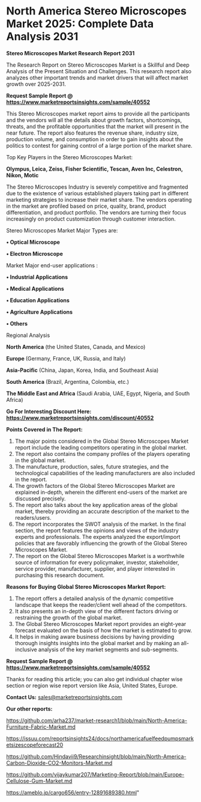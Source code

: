 # North America Stereo Microscopes Market 2025: Complete Data Analysis 2031

<strong>Stereo Microscopes Market Research Report 2031</strong>

The Research Report on Stereo Microscopes Market is a Skillful and Deep Analysis of the Present Situation and Challenges. This research report also analyzes other important trends and market drivers that will affect market growth over 2025-2031.

<strong>Request Sample Report @ <a href=https://www.marketreportsinsights.com/sample/40552>https://www.marketreportsinsights.com/sample/40552</a></strong>

This Stereo Microscopes market report aims to provide all the participants and the vendors will all the details about growth factors, shortcomings, threats, and the profitable opportunities that the market will present in the near future. The report also features the revenue share, industry size, production volume, and consumption in order to gain insights about the politics to contest for gaining control of a large portion of the market share.

Top Key Players in the Stereo Microscopes Market:

<strong>Olympus, Leica, Zeiss, Fisher Scientific, Tescan, Aven Inc, Celestron, Nikon, Motic</strong>

The Stereo Microscopes Industry is severely competitive and fragmented due to the existence of various established players taking part in different marketing strategies to increase their market share. The vendors operating in the market are profiled based on price, quality, brand, product differentiation, and product portfolio. The vendors are turning their focus increasingly on product customization through customer interaction.

Stereo Microscopes Market Major Types are:

<strong>•  Optical Microscope

•  Electron Microscope</strong>

Market Major end-user applications :

<strong>•  Industrial Applications

•  Medical Applications

•  Education Applications

•  Agriculture Applications

•  Others</strong>

Regional Analysis

</u><strong><b>North America</b></strong> (the United States, Canada, and Mexico)

<strong><b>Europe </b></strong>(Germany, France, UK, Russia, and Italy)

<strong><b>Asia-Pacific</b></strong> (China, Japan, Korea, India, and Southeast Asia)

<strong><b>South America</b></strong> (Brazil, Argentina, Colombia, etc.)

<strong><b>The Middle East and Africa</b></strong> (Saudi Arabia, UAE, Egypt, Nigeria, and South Africa)

<strong>Go For Interesting Discount Here: <a href=https://www.marketreportsinsights.com/discount/40552>https://www.marketreportsinsights.com/discount/40552</a></strong>

<strong>Points Covered in The Report:</strong>
<ol>
  <li>The major points considered in the Global Stereo Microscopes Market report include the leading competitors operating in the global market.</li>
  <li>The report also contains the company profiles of the players operating in the global market.</li>
  <li>The manufacture, production, sales, future strategies, and the technological capabilities of the leading manufacturers are also included in the report.</li>
  <li>The growth factors of the Global Stereo Microscopes Market are explained in-depth, wherein the different end-users of the market are discussed precisely.</li>
  <li>The report also talks about the key application areas of the global market, thereby providing an accurate description of the market to the readers/users.</li>
  <li>The report incorporates the SWOT analysis of the market. In the final section, the report features the opinions and views of the industry experts and professionals. The experts analyzed the export/import policies that are favorably influencing the growth of the Global Stereo Microscopes Market.</li>
  <li>The report on the Global Stereo Microscopes Market is a worthwhile source of information for every policymaker, investor, stakeholder, service provider, manufacturer, supplier, and player interested in purchasing this research document.</li>
</ol>
<strong>Reasons for Buying Global Stereo Microscopes Market Report:</strong>

<ol>
  <li>The report offers a detailed analysis of the dynamic competitive landscape that keeps the reader/client well ahead of the competitors.</li>
  <li>It also presents an in-depth view of the different factors driving or restraining the growth of the global market.</li>
  <li>The Global Stereo Microscopes Market report provides an eight-year forecast evaluated on the basis of how the market is estimated to grow.</li>
  <li>It helps in making aware business decisions by having providing thorough insights insights into the global market and by making an all-inclusive analysis of the key market segments and sub-segments.</li>
</ol>
<strong>Request Sample Report @ <a href=https://www.marketreportsinsights.com/sample/40552>https://www.marketreportsinsights.com/sample/40552</a></strong>


Thanks for reading this article; you can also get individual chapter wise section or region wise report version like Asia, United States, Europe.

<strong>Contact Us:</strong>
sales@marketreportsinsights.com

<strong>Our other reports:</strong>

<a href=https://github.com/arha237/market-research1/blob/main/North-America-Furniture-Fabric-Market.md>https://github.com/arha237/market-research1/blob/main/North-America-Furniture-Fabric-Market.md</a>

<a href=https://issuu.com/reportsinsights24/docs/northamericafuelfeedpumpsmarketsizescopeforecast20>https://issuu.com/reportsinsights24/docs/northamericafuelfeedpumpsmarketsizescopeforecast20</a>

<a href=https://github.com/Hindavii9/Researchinsight/blob/main/North-America-Carbon-Dioxide-CO2-Monitors-Market.md>https://github.com/Hindavii9/Researchinsight/blob/main/North-America-Carbon-Dioxide-CO2-Monitors-Market.md</a>

<a href=https://github.com/vijaykumar207/Marketing-Report/blob/main/Europe-Cellulose-Gum-Market.md>https://github.com/vijaykumar207/Marketing-Report/blob/main/Europe-Cellulose-Gum-Market.md</a>

<a href=https://ameblo.jp/cargo656/entry-12891689380.html>https://ameblo.jp/cargo656/entry-12891689380.html</a>"
